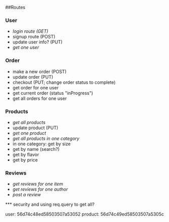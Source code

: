 ##Routes

### User
* *login route (GET)*
* signup route (POST)
* update user info? (PUT)
* *get one user*

### Order
* make a new order (POST)
* update order (PUT)
* checkout (PUT; change order status to complete)
* get order for one user
* get current order (status "inProgress")
* get all orders for one user

### Products
* *get all products*
* update product (PUT)
* *get one product*
* *get all products in one category*
* in one category: get by size
* get by name (search?)
* get by flavor
* get by price

### Reviews
* *get reviews for one item*
* *get reviews for one author*
* *post a review*

*** security and using req.query to get all?

user: 56d74c48ed58503507a53052
product: 56d74c49ed58503507a5305c
